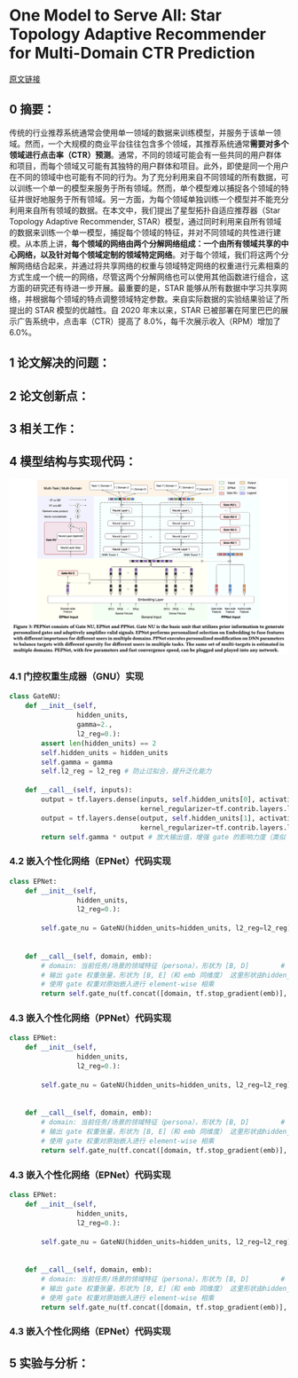 # One Model to Serve All: Star Topology Adaptive Recommender for Multi-Domain CTR Prediction
[原文链接](https://doi.org/10.1145/3383313.3412236)
## 0 摘要：
传统的行业推荐系统通常会使用单一领域的数据来训练模型，并服务于该单一领域。然而，一个大规模的商业平台往往包含多个领域，其推荐系统通常**需要对多个领域进行点击率（CTR）预测**。通常，不同的领域可能会有一些共同的用户群体和项目，而每个领域又可能有其独特的用户群体和项目。此外，即使是同一个用户在不同的领域中也可能有不同的行为。为了充分利用来自不同领域的所有数据，可以训练一个单一的模型来服务于所有领域。然而，单个模型难以捕捉各个领域的特征并很好地服务于所有领域。另一方面，为每个领域单独训练一个模型并不能充分利用来自所有领域的数据。在本文中，我们提出了星型拓扑自适应推荐器（Star Topology Adaptive Recommender, STAR）模型，通过同时利用来自所有领域的数据来训练一个单一模型，捕捉每个领域的特征，并对不同领域的共性进行建模。从本质上讲，**每个领域的网络由两个分解网络组成：一个由所有领域共享的中心网络，以及针对每个领域定制的领域特定网络**。对于每个领域，我们将这两个分解网络结合起来，并通过将共享网络的权重与领域特定网络的权重进行元素相乘的方式生成一个统一的网络，尽管这两个分解网络也可以使用其他函数进行组合，这方面的研究还有待进一步开展。最重要的是，STAR 能够从所有数据中学习共享网络，并根据每个领域的特点调整领域特定参数。来自实际数据的实验结果验证了所提出的 STAR 模型的优越性。自 2020 年末以来，STAR 已被部署在阿里巴巴的展示广告系统中，点击率（CTR）提高了 8.0%，每千次展示收入（RPM）增加了 6.0%。
## 1 论文解决的问题：

## 2 论文创新点：

## 3 相关工作：

## 4 模型结构与实现代码：
![输入图片说明](/imgs/2025-07-09/UtZLPMiTfAmVX2li.png)
### 4.1 门控权重生成器（GNU）实现
```Python
class GateNU:  
    def __init__(self,  
                 hidden_units,  
                 gamma=2.,  
                 l2_reg=0.):  
        assert len(hidden_units) == 2  
        self.hidden_units = hidden_units  
        self.gamma = gamma  
        self.l2_reg = l2_reg # 防止过拟合，提升泛化能力  
  
    def __call__(self, inputs):  
        output = tf.layers.dense(inputs, self.hidden_units[0], activation="relu",  
                                 kernel_regularizer=tf.contrib.layers.l2_regularizer(self.l2_reg)) # 引入非线性能力，增强表达力  
        output = tf.layers.dense(output, self.hidden_units[1], activation="sigmoid", # 输出范围 [0, 1]，可解释为重要性权重或注意力分数  
                                 kernel_regularizer=tf.contrib.layers.l2_regularizer(self.l2_reg))  
        return self.gamma * output # 放大输出值，增强 gate 的影响力度（类似 attention 中的温度系数）
```
### 4.2 嵌入个性化网络（EPNet）代码实现
```Python
class EPNet:  
    def __init__(self,  
                 hidden_units,  
                 l2_reg=0.):  
  
        self.gate_nu = GateNU(hidden_units=hidden_units, l2_reg=l2_reg)  
  
  
    def __call__(self, domain, emb):  
        # domain: 当前任务/场景的领域特征（persona），形状为 [B, D]        # emb: 输入嵌入向量，通常是共享特征或上下文特征，形状为 [B, E]        # 使用 tf.stop_gradient 冻结 emb 的梯度，防止 gate 影响其更新  
        # 输出 gate 权重张量，形状为 [B, E]（和 emb 同维度） 这里形状由hidden_units确定  
        # 使用 gate 权重对原始嵌入进行 element-wise 相乘  
        return self.gate_nu(tf.concat([domain, tf.stop_gradient(emb)], axis=-1)) * emb
```
### 4.3 嵌入个性化网络（PPNet）代码实现
```Python
class EPNet:  
    def __init__(self,  
                 hidden_units,  
                 l2_reg=0.):  
  
        self.gate_nu = GateNU(hidden_units=hidden_units, l2_reg=l2_reg)  
  
  
    def __call__(self, domain, emb):  
        # domain: 当前任务/场景的领域特征（persona），形状为 [B, D]        # emb: 输入嵌入向量，通常是共享特征或上下文特征，形状为 [B, E]        # 使用 tf.stop_gradient 冻结 emb 的梯度，防止 gate 影响其更新  
        # 输出 gate 权重张量，形状为 [B, E]（和 emb 同维度） 这里形状由hidden_units确定  
        # 使用 gate 权重对原始嵌入进行 element-wise 相乘  
        return self.gate_nu(tf.concat([domain, tf.stop_gradient(emb)], axis=-1)) * emb
```
### 4.3 嵌入个性化网络（EPNet）代码实现
```Python
class EPNet:  
    def __init__(self,  
                 hidden_units,  
                 l2_reg=0.):  
  
        self.gate_nu = GateNU(hidden_units=hidden_units, l2_reg=l2_reg)  
  
  
    def __call__(self, domain, emb):  
        # domain: 当前任务/场景的领域特征（persona），形状为 [B, D]        # emb: 输入嵌入向量，通常是共享特征或上下文特征，形状为 [B, E]        # 使用 tf.stop_gradient 冻结 emb 的梯度，防止 gate 影响其更新  
        # 输出 gate 权重张量，形状为 [B, E]（和 emb 同维度） 这里形状由hidden_units确定  
        # 使用 gate 权重对原始嵌入进行 element-wise 相乘  
        return self.gate_nu(tf.concat([domain, tf.stop_gradient(emb)], axis=-1)) * emb
```
### 4.3 嵌入个性化网络（EPNet）代码实现
## 5 实验与分析：

<!--stackedit_data:
eyJoaXN0b3J5IjpbLTEyMDM1MzI2NDRdfQ==
-->
